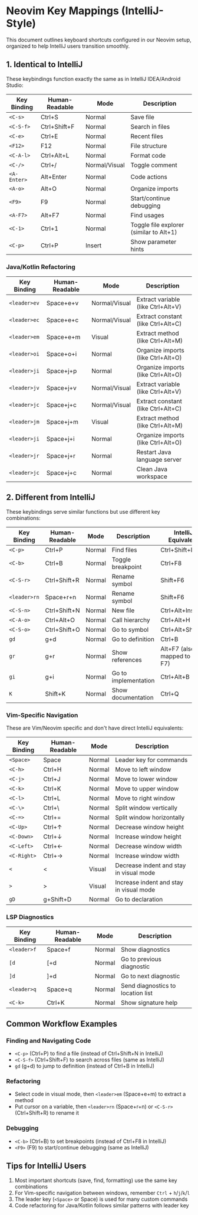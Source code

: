 # Neovim Key Mappings (IntelliJ-Style)

This document outlines keyboard shortcuts configured in our Neovim setup, organized to help IntelliJ users transition smoothly.

## 1. Identical to IntelliJ

These keybindings function exactly the same as in IntelliJ IDEA/Android Studio:

| Key Binding | Human-Readable | Mode | Description | 
|-------------|----------------|------|-------------|
| `<C-s>` | Ctrl+S | Normal | Save file |
| `<C-S-f>` | Ctrl+Shift+F | Normal | Search in files |
| `<C-e>` | Ctrl+E | Normal | Recent files |
| `<F12>` | F12 | Normal | File structure |
| `<C-A-l>` | Ctrl+Alt+L | Normal | Format code |
| `<C-/>` | Ctrl+/ | Normal/Visual | Toggle comment |
| `<A-Enter>` | Alt+Enter | Normal | Code actions |
| `<A-o>` | Alt+O | Normal | Organize imports |
| `<F9>` | F9 | Normal | Start/continue debugging |
| `<A-F7>` | Alt+F7 | Normal | Find usages |
| `<C-1>` | Ctrl+1 | Normal | Toggle file explorer (similar to Alt+1) |
| `<C-p>` | Ctrl+P | Insert | Show parameter hints |

### Java/Kotlin Refactoring

| Key Binding | Human-Readable | Mode | Description |
|-------------|----------------|------|-------------|
| `<leader>ev` | Space+e+v | Normal/Visual | Extract variable (like Ctrl+Alt+V) |
| `<leader>ec` | Space+e+c | Normal/Visual | Extract constant (like Ctrl+Alt+C) |
| `<leader>em` | Space+e+m | Visual | Extract method (like Ctrl+Alt+M) |
| `<leader>oi` | Space+o+i | Normal | Organize imports (like Ctrl+Alt+O) |
| `<leader>ji` | Space+j+p | Normal | Organize imports (like Ctrl+Alt+O) |
| `<leader>jv` | Space+j+v | Normal/Visual | Extract variable (like Ctrl+Alt+V) |
| `<leader>jc` | Space+j+c | Normal/Visual | Extract constant (like Ctrl+Alt+C) |
| `<leader>jm` | Space+j+m | Visual | Extract method (like Ctrl+Alt+M) |
| `<leader>ji` | Space+j+i | Normal | Organize imports (like Ctrl+Alt+O) |
| `<leader>jr` | Space+j+r | Normal | Restart Java language server |
| `<leader>jc` | Space+j+c | Normal | Clean Java workspace |

## 2. Different from IntelliJ

These keybindings serve similar functions but use different key combinations:

| Key Binding | Human-Readable | Mode | Description | IntelliJ Equivalent |
|-------------|----------------|------|-------------|---------------------|
| `<C-p>` | Ctrl+P | Normal | Find files | Ctrl+Shift+N |
| `<C-b>` | Ctrl+B | Normal | Toggle breakpoint | Ctrl+F8 |
| `<C-S-r>` | Ctrl+Shift+R | Normal | Rename symbol | Shift+F6 |
| `<leader>rn` | Space+r+n | Normal | Rename symbol | Shift+F6 |
| `<C-S-n>` | Ctrl+Shift+N | Normal | New file | Ctrl+Alt+Insert |
| `<C-A-o>` | Ctrl+Alt+O | Normal | Call hierarchy | Ctrl+Alt+H |
| `<C-S-o>` | Ctrl+Shift+O | Normal | Go to symbol | Ctrl+Alt+Shift+N |
| `gd` | g+d | Normal | Go to definition | Ctrl+B |
| `gr` | g+r | Normal | Show references | Alt+F7 (also mapped to A-F7) |
| `gi` | g+i | Normal | Go to implementation | Ctrl+Alt+B |
| `K` | Shift+K | Normal | Show documentation | Ctrl+Q |

### Vim-Specific Navigation

These are Vim/Neovim specific and don't have direct IntelliJ equivalents:

| Key Binding | Human-Readable | Mode | Description |
|-------------|----------------|------|-------------|
| `<Space>` | Space | Normal | Leader key for commands |
| `<C-h>` | Ctrl+H | Normal | Move to left window |
| `<C-j>` | Ctrl+J | Normal | Move to lower window |
| `<C-k>` | Ctrl+K | Normal | Move to upper window |
| `<C-l>` | Ctrl+L | Normal | Move to right window |
| `<C-\>` | Ctrl+\ | Normal | Split window vertically |
| `<C-=>` | Ctrl+= | Normal | Split window horizontally |
| `<C-Up>` | Ctrl+↑ | Normal | Decrease window height |
| `<C-Down>` | Ctrl+↓ | Normal | Increase window height |
| `<C-Left>` | Ctrl+← | Normal | Decrease window width |
| `<C-Right>` | Ctrl+→ | Normal | Increase window width |
| `<` | < | Visual | Decrease indent and stay in visual mode |
| `>` | > | Visual | Increase indent and stay in visual mode |
| `gD` | g+Shift+D | Normal | Go to declaration |

### LSP Diagnostics

| Key Binding | Human-Readable | Mode | Description |
|-------------|----------------|------|-------------|
| `<leader>f` | Space+f | Normal | Show diagnostics |
| `[d` | [+d | Normal | Go to previous diagnostic |
| `]d` | ]+d | Normal | Go to next diagnostic |
| `<leader>q` | Space+q | Normal | Send diagnostics to location list |
| `<C-k>` | Ctrl+K | Normal | Show signature help |

## Common Workflow Examples

### Finding and Navigating Code
- `<C-p>` (Ctrl+P) to find a file (instead of Ctrl+Shift+N in IntelliJ)
- `<C-S-f>` (Ctrl+Shift+F) to search across files (same as IntelliJ)
- `gd` (g+d) to jump to definition (instead of Ctrl+B in IntelliJ)

### Refactoring
- Select code in visual mode, then `<leader>em` (Space+e+m) to extract a method
- Put cursor on a variable, then `<leader>rn` (Space+r+n) or `<C-S-r>` (Ctrl+Shift+R) to rename it

### Debugging
- `<C-b>` (Ctrl+B) to set breakpoints (instead of Ctrl+F8 in IntelliJ)
- `<F9>` (F9) to start/continue debugging (same as IntelliJ)

## Tips for IntelliJ Users

1. Most important shortcuts (save, find, formatting) use the same key combinations
2. For Vim-specific navigation between windows, remember `Ctrl` + `h`/`j`/`k`/`l`
3. The leader key (`<Space>` or Space) is used for many custom commands
4. Code refactoring for Java/Kotlin follows similar patterns with leader key

